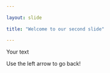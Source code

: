 ```yaml
---
	
layout: slide
	
title: "Welcome to our second slide"
	
---
```

	
Your text
	
Use the left arrow to go back!
